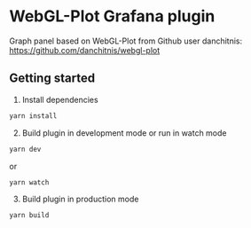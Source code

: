 # WebGL-Plot Grafana plugin

Graph panel based on WebGL-Plot from Github user danchitnis: https://github.com/danchitnis/webgl-plot

## Getting started
1. Install dependencies
```BASH
yarn install
```
2. Build plugin in development mode or run in watch mode
```BASH
yarn dev
```
or
```BASH
yarn watch
```
3. Build plugin in production mode
```BASH
yarn build
```
